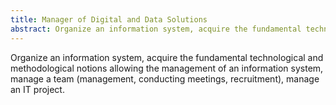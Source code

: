 ```yaml
---
title: Manager of Digital and Data Solutions
abstract: Organize an information system, acquire the fundamental technological and methodological notions allowing the management of an information system, manage a team (management, conducting meetings, recruitment), manage an IT project.
---
```


Organize an information system, acquire the fundamental technological and methodological notions allowing the management of an information system, manage a team (management, conducting meetings, recruitment), manage an IT project.
